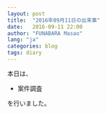 ```yaml
---
layout: post
title:  "2016年09月11日の出来事"
date:   2016-09-11 22:00
author: "FUNABARA Masao"
lang: "ja"
categories: blog
tags: diary
---
```


本日は、

* 案件調査

を行いました。
